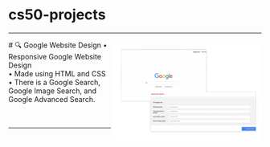 # cs50-projects

<hr>
# 🔍 Google  Website Design 
<img src="search/google.png" align="right" width="300" height="200">
• Responsive Google Website Design
<br>
• Made using HTML and CSS
<br>
• There is a  Google Search, Google Image Search, and Google Advanced Search. 
<br>
<br>
<br>
<hr>

